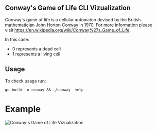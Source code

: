 ## Conway's Game of Life CLI Vizualization

Conway's game of life is a cellular automaton devised by the British mathematician John Horton Conway in 1970. For more information please visit https://en.wikipedia.org/wiki/Conway%27s_Game_of_Life.

In this case:

- 0 represents a dead cell
- 1 represents a living cell

## Usage

To check usage run:
```
go build -o conway && ./conway -help
```

# Example

![Conway's Game of Life Vizualization](https://media.giphy.com/media/uCZVpX5CPQP3weC43I/source.gif)
